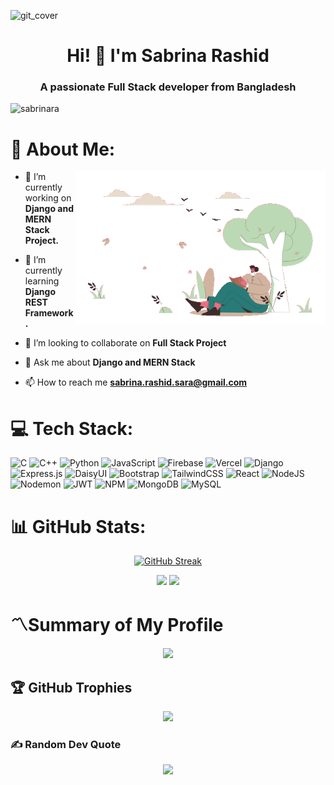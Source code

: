 


![git_cover](https://github.com/sabrinara/sabrinara/assets/54745113/10b8cc5c-e51c-4e6b-b4ec-917befe1a3ea)

<h1 align="center">Hi! 👋 I'm Sabrina Rashid</h1>
<h3 align="center">A passionate Full Stack developer from Bangladesh</h3>
                                                                     

<p align="left"> <img src="https://komarev.com/ghpvc/?username=sabrinara&label=Profile%20views&color=0e75b6&style=flat" alt="sabrinara" /> </p>


# 💫 About Me:
<img align="right" alt="Coding" width="400" src="https://github.com/sabrinara/sabrinara/blob/main/git.gif">

- 🔭 I’m currently working on **Django and MERN Stack Project.**

- 🌱 I’m currently learning **Django REST Framework.**

- 👯 I’m looking to collaborate on **Full Stack Project**

- 💬 Ask me about **Django and MERN Stack**

- 📫 How to reach me **sabrina.rashid.sara@gmail.com**


<p align="left">
</p>


# 💻 Tech Stack:
![C](https://img.shields.io/badge/c-%2300599C.svg?style=for-the-badge&logo=c&logoColor=white) ![C++](https://img.shields.io/badge/c++-%2300599C.svg?style=for-the-badge&logo=c%2B%2B&logoColor=white) ![Python](https://img.shields.io/badge/python-3670A0?style=for-the-badge&logo=python&logoColor=ffdd54) ![JavaScript](https://img.shields.io/badge/javascript-%23323330.svg?style=for-the-badge&logo=javascript&logoColor=%23F7DF1E) ![Firebase](https://img.shields.io/badge/firebase-%23039BE5.svg?style=for-the-badge&logo=firebase) ![Vercel](https://img.shields.io/badge/vercel-%23000000.svg?style=for-the-badge&logo=vercel&logoColor=white) ![Django](https://img.shields.io/badge/django-%23092E20.svg?style=for-the-badge&logo=django&logoColor=white) ![Express.js](https://img.shields.io/badge/express.js-%23404d59.svg?style=for-the-badge&logo=express&logoColor=%2361DAFB) ![DaisyUI](https://img.shields.io/badge/daisyui-5A0EF8?style=for-the-badge&logo=daisyui&logoColor=white) ![Bootstrap](https://img.shields.io/badge/bootstrap-%238511FA.svg?style=for-the-badge&logo=bootstrap&logoColor=white) ![TailwindCSS](https://img.shields.io/badge/tailwindcss-%2338B2AC.svg?style=for-the-badge&logo=tailwind-css&logoColor=white) ![React](https://img.shields.io/badge/react-%2320232a.svg?style=for-the-badge&logo=react&logoColor=%2361DAFB) ![NodeJS](https://img.shields.io/badge/node.js-6DA55F?style=for-the-badge&logo=node.js&logoColor=white) ![Nodemon](https://img.shields.io/badge/NODEMON-%23323330.svg?style=for-the-badge&logo=nodemon&logoColor=%BBDEAD) ![JWT](https://img.shields.io/badge/JWT-black?style=for-the-badge&logo=JSON%20web%20tokens) ![NPM](https://img.shields.io/badge/NPM-%23CB3837.svg?style=for-the-badge&logo=npm&logoColor=white) ![MongoDB](https://img.shields.io/badge/MongoDB-%234ea94b.svg?style=for-the-badge&logo=mongodb&logoColor=white) ![MySQL](https://img.shields.io/badge/mysql-%2300000f.svg?style=for-the-badge&logo=mysql&logoColor=white)



# 📊 GitHub Stats:

<div align="center">
<a href="https://git.io/streak-stats">
<img src="https://github-readme-streak-stats.herokuapp.com?user=sabrinara&theme=blux&border_radius=5&background=45%2C000000%2C090757&stroke=1B1CEB&fire=EB0F01" alt="GitHub Streak"  width="600"/></a>
</div>

<div align="center" width="400" height="200" margin-top="30">

![](https://github-readme-stats.vercel.app/api?username=sabrinara&theme=algolia&hide_border=true&include_all_commits=true&count_private=true)
![](https://github-readme-stats.vercel.app/api/top-langs/?username=sabrinara&theme=algolia&hide_border=true&include_all_commits=true&count_private=true&layout=compact)

 </div> 
 
# 〽️Summary of My Profile

<div align="center">

![](http://github-profile-summary-cards.vercel.app/api/cards/profile-details?username=sabrinara&theme=transparent)

 </div> 
 
## 🏆 GitHub Trophies

<div align="center">
 
![](https://github-profile-trophy.vercel.app/?username=sabrinara&theme=buddhism&no-frame=false&no-bg=true&margin-w=5)

</div>


### ✍️ Random Dev Quote

<div align="center">
 
![](https://quotes-github-readme.vercel.app/api?type=horizontal&theme=tokyonight)

</div>






